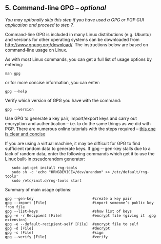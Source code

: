 ## 5. Command-line GPG – *optional*
*You may optionally skip this step if you have used a GPG or PGP GUI application and proceed to step 7.*

Command-line GPG is included in many Linux distributions (e.g. Ubuntu) and versions for other operating systems can be downloaded from http://www.gnupg.org/download/. The instructions below are based on command-line usage on Linux. 

As with most Linux commands, you can get a full list of usage options by entering:
~~~
man gpg
~~~
or for more concise information, you can enter:
~~~
gpg --help
~~~
Verify which version of GPG you have with the command:
~~~
gpg --version
~~~

Use GPG to generate a key pair, import/export keys and carry out encryption and authentication – i.e. to do the same things as we did with PGP. There are numerous online tutorials with the steps required – [this one is clear and concise](http://bitflop.com/tutorials/gnupg-tutorial.html)

If you are using a virtual machine, it may be difficult for GPG to find sufficient random data to generate keys.  If gpg –-gen-key stalls due to a lack of random data, enter the following commands which get it to use the Linux built-in pseudorandom generator:
~~~
   sudo apt-get install rng-tools
   sudo sh -c 'echo "HRNGDEVICE=/dev/urandom" >> /etc/default/rng-tools'
   sudo /etc/init.d/rng-tools start
~~~

Summary of main usage options:
~~~
gpg --gen-key                           #create a key pair
gpg --import [File]                     #import someone’s public key from file
gpg --list-keys                         #show list of keys
gpg -e -r Recipient [File]              #encrypt file (giving it .gpg extension)
gpg -e --default-recipient-self [File]  #encrypt file to self
gpg -d [File]                           #decrypt
gpg -s [File]                           #sign
gpg --verify [File]                     #verify 
~~~